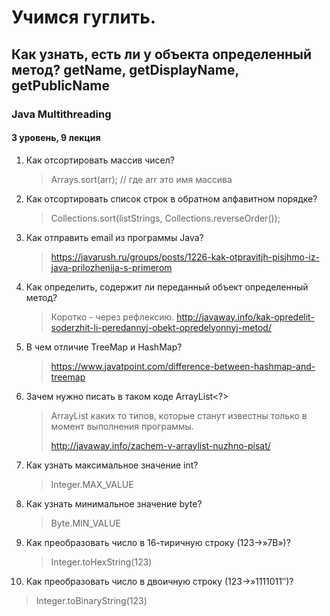 # Учимся гуглить. 
## Как узнать, есть ли у объекта определенный метод? getName, getDisplayName, getPublicName
### Java Multithreading
#### 3 уровень, 9 лекция

1. Как отсортировать массив чисел?
   > Arrays.sort(arr); // где arr это имя массива
2. Как отсортировать список строк в обратном алфавитном порядке?
   > Collections.sort(listStrings, Collections.reverseOrder());
3. Как отправить email из программы Java?
   > https://javarush.ru/groups/posts/1226-kak-otpravitjh-pisjhmo-iz-java-prilozhenija-s-primerom
4. Как определить, содержит ли переданный объект определенный метод?
   > Коротко - через рефлексию.
   > http://javaway.info/kak-opredelit-soderzhit-li-peredannyj-obekt-opredelyonnyj-metod/
5. В чем отличие TreeMap и HashMap?
   > https://www.javatpoint.com/difference-between-hashmap-and-treemap
6. Зачем нужно писать в таком коде ArrayList<?>
   > ArrayList каких то типов, которые станут известны только в момент выполнения программы.
   > 
   > http://javaway.info/zachem-v-arraylist-nuzhno-pisat/
7. Как узнать максимальное значение int?
   > Integer.MAX_VALUE
8. Как узнать минимальное значение byte?
   > Byte.MIN_VALUE
9. Как преобразовать число в 16-тиричную строку (123->»7B»)?
   > Integer.toHexString(123)
10. Как преобразовать число в двоичную строку (123->»1111011″)?
   > Integer.toBinaryString(123)